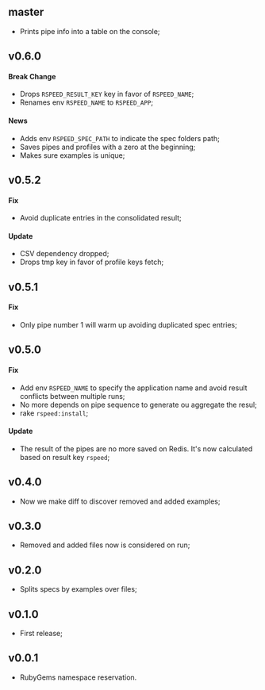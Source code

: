 ## master

- Prints pipe info into a table on the console;

## v0.6.0

#### Break Change

- Drops `RSPEED_RESULT_KEY` key in favor of `RSPEED_NAME`;
- Renames env `RSPEED_NAME` to `RSPEED_APP`;

#### News

- Adds env `RSPEED_SPEC_PATH` to indicate the spec folders path;
- Saves pipes and profiles with a zero at the beginning;
- Makes sure examples is unique;

## v0.5.2

#### Fix

- Avoid duplicate entries in the consolidated result;

#### Update

- CSV dependency dropped;
- Drops tmp key in favor of profile keys fetch;

## v0.5.1

#### Fix

- Only pipe number 1 will warm up avoiding duplicated spec entries;

## v0.5.0

#### Fix

- Add env `RSPEED_NAME` to specify the application name and avoid result conflicts between multiple runs;
- No more depends on pipe sequence to generate ou aggregate the resul;
- rake `rspeed:install`;

#### Update

- The result of the pipes are no more saved on Redis. It's now calculated based on result key `rspeed`;

## v0.4.0

- Now we make diff to discover removed and added examples;

## v0.3.0

- Removed and added files now is considered on run;

## v0.2.0

- Splits specs by examples over files;

## v0.1.0

- First release;

## v0.0.1

- RubyGems namespace reservation.
